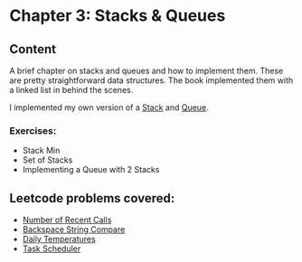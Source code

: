 # Chapter 3: Stacks & Queues

## Content

A brief chapter on stacks and queues and how to implement them. These are pretty straightforward data structures. The book implemented them with a linked list in behind the scenes.

I implemented my own version of a [Stack](Stack.ts) and [Queue](Queue.ts).

### Exercises:

* Stack Min
* Set of Stacks
* Implementing a Queue with 2 Stacks

## Leetcode problems covered:

* [Number of Recent Calls](https://leetcode.com/problems/number-of-recent-calls/)
* [Backspace String Compare](https://leetcode.com/problems/backspace-string-compare/)
* [Daily Temperatures](https://leetcode.com/problems/daily-temperatures/)
* [Task Scheduler](https://leetcode.com/problems/task-scheduler/)